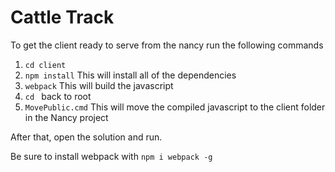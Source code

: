 # Cattle Track

To get the client ready to serve from the nancy run the following commands
1. `cd client`
2. `npm install` This will install all of the dependencies
3. `webpack` This will build the javascript
4. `cd ` back to root
5. `MovePublic.cmd` This will move the compiled javascript to the client folder in the Nancy project

After that, open the solution and run.

Be sure to install webpack with `npm i webpack -g`
